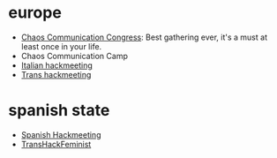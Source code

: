 
# europe
- [Chaos Communication Congress](https://events.ccc.de/en/): Best gathering ever, it's a must at least once in your life.
- Chaos Communication Camp
- [Italian hackmeeting](https://www.hackmeeting.org/)
- [Trans hackmeeting](https://trans.hackmeeting.org/)

# spanish state
- [Spanish Hackmeeting](https://es.hackmeeting.org)
- [TransHackFeminist](https://zoiahorn.anarchaserver.org/thf2022/)
